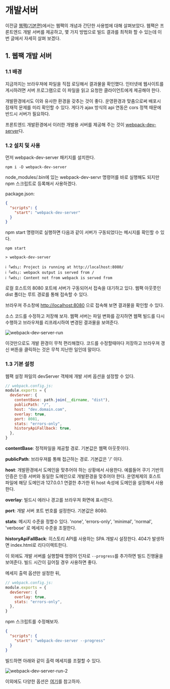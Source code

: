 # 개발서버

이전글 [웹팩(기본편)](https://jeonghwan-kim.github.io/series/2019/12/10/frontend-dev-env-webpack-basic.html)에서는 웹팩의 개념과 간단한 사용법에 대해 살펴보았다. 웹팩은 프론트엔드 개발 서버를 제공하고, 몇 가지 방법으로 빌드 결과를 최적화 할 수 있는데 이번 글에서 자세히 살펴 보겠다.

## 1. 웹팩 개발 서버

### 1.1 배경

지금까지는 브라우져에 파일을 직접 로딩해서 결과물을 확인했다. 인터넷에 웹사이트를 게시하려면 서버 프로그램으로 이 파일을 읽고 요청한 클라이언트에게 제공해야 한다.

개발환경에서도 이와 유사한 환경을 갖추는 것이 좋다. 운영환경과 맞춤으로써 배포시 잠재적 문제를 미리 확인할 수 있다. 게다가 ajax 방식의 api 연동은 cors 정책 때문에 반드시 서버가 필요하다.

프론트엔드 개발환경에서 이러한 개발용 서버를 제공해 주는 것이 [webpack-dev-server](https://webpack.js.org/configuration/dev-server/)다.

### 1.2 설치 및 사용

먼저 webpack-dev-server 패키지를 설치한다.

```text
npm i -D webpack-dev-server
```

node_modules/.bin에 있는 webpack-dev-servr 명령어를 바로 실행해도 되지만 npm 스크립트로 등록해서 사용하겠다.

package.json:

```json
{
  "scripts": {
    "start": "webpack-dev-server"
  }
}
```

npm start 명령어로 실행하면 다음과 같이 서버가 구동되었다는 메시지를 확인할 수 있다.

```shell
npm start

> webpack-dev-server

ℹ ｢wds｣: Project is running at http://localhost:8080/
ℹ ｢wds｣: webpack output is served from /
ℹ ｢wds｣: Content not from webpack is served from
```

로컬 호스트의 8080 포트에 서버가 구동되어서 접속을 대기하고 있다. 웹팩 아웃풋인 dist 폴더는 루트 경로를 통해 접속할 수 있다.

브라우져 주소창에 [http://localhost:8080](http://localhost:8080/) 으로 접속해 보면 결과물을 확인할 수 있다.

소스 코드를 수정하고 저장해 보자. 웹팩 서버는 파일 변화를 감지하면 웹팩 빌드를 다시 수행하고 브라우져를 리프레시하여 변경된 결과물을 보여준다.

![webpack-dev-server-run](https://jeonghwan-kim.github.io/assets/imgs/2019/12/28/webpack-dev-server-run.gif)

이것만으로도 개발 환경이 무척 편리해졌다. 코드를 수정할때마다 저장하고 브라우져 갱신 버튼을 클릭하는 것은 무척 지난한 일인데 말이다.

### 1.3 기본 설정

웹팩 설정 파일의 devServer 객체에 개발 서버 옵션을 설정할 수 있다.

```js
// webpack.config.js:
module.exports = {
  devServer: {
    contentBase: path.join(__dirname, "dist"),
    publicPath: "/",
    host: "dev.domain.com",
    overlay: true,
    port: 8081,
    stats: "errors-only",
    historyApiFallback: true,
  },
}
```

**contentBase**: 정적파일을 제공할 경로. 기본값은 웹팩 아웃풋이다.

**publicPath**: 브라우져를 통해 접근하는 경로. 기본값은 '/' 이다.

**host**: 개발환경에서 도메인을 맞추어야 하는 상황에서 사용한다. 예를들어 쿠기 기반의 인증은 인증 서버와 동일한 도메인으로 개발환경을 맞추어야 한다. 운영체제의 호스트 파일에 해당 도메인과 127.0.0.1 연결한 추가한 뒤 host 속성에 도메인을 설정해서 사용한다.

**overlay**: 빌드시 에러나 경고를 브라우져 화면에 표시한다.

**port**: 개발 서버 포트 번호를 설정한다. 기본값은 8080.

**stats**: 메시지 수준을 정할수 있다. 'none', 'errors-only', 'minimal', 'normal', 'verbose' 로 메세지 수준을 조절한다.

**historyApiFallBack**: 히스토리 API를 사용하는 SPA 개발시 설정한다. 404가 발생하면 index.html로 리다이렉트한다.

이 외에도 개발 서버를 실행할때 명령어 인자로 `--progress`를 추가하면 빌드 진행율을 보여준다. 빌드 시간이 길어질 경우 사용하면 좋다.

메세지 출력 옵션만 설정한 뒤,

```js
// webpack.config.js:
module.exports = {
  devServer: {
    overlay: true,
    stats: "errors-only",
  },
}
```

npm 스크립트를 수정해보자.

```json
{
  "scripts": {
    "start": "webpack-dev-server --progress"
  }
}
```

빌드하면 아래와 같이 출력 메세지를 조절할 수 있다.

![webpack-dev-server-run-2](https://jeonghwan-kim.github.io/assets/imgs/2019/12/28/webpack-dev-server-run-2.gif)

이외에도 다양한 옵션은 [여기](https://webpack.js.org/configuration/dev-server/)를 참고하자.